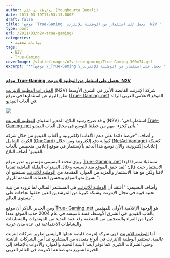 ```yaml
---
author: يوغرطة بن علي (Youghourta Benali)
date: 2011-03-19T17:53:13.000Z
draft: false
title: 'موقع  True-Gaming  يحصل على استثمار من الوطنية للإنترنت  N2V '
type: post
url: /2011/03/n2v-true-gaming/
categories:
  - بيانات صحفية
tags:
  - N2V
  - True-Gaming
coverImage: /static/images/n2v-true-gaming/True-Gaming-300x74.gif
excerpt: "**[موقع \_True-Gaming \_يحصل على استثمار من الوطنية للإنترنت \_N2V](https://www.it-scoop.com/2011/03/n2v-true-gaming/)**\n\n[المبادرات الوطنية للانترنت](http://n2v.com/) (N2V) شركة الإنترنت القابضة الأبرز في الشرق الأوسط تعلن اليوم عن استثمارها في موقع ([True- Gaming .net](http://true-%20gaming%20.net/)) الموقع الاعلامي العربي الرائد في ألعاب الفيديو.\n\n\n\nو قد صرح رشيد البلاع، المدير"
---
```

**[موقع  True-Gaming  يحصل على استثمار من الوطنية للإنترنت  N2V](https://www.it-scoop.com/2011/03/n2v-true-gaming/)**

[المبادرات الوطنية للانترنت](http://n2v.com/) (N2V) شركة الإنترنت القابضة الأبرز في الشرق الأوسط تعلن اليوم عن استثمارها في موقع ([True- Gaming .net](http://true-%20gaming%20.net/)) الموقع الاعلامي العربي الرائد في ألعاب الفيديو.

![](/static/images/n2v-true-gaming/True-Gaming-300x74.gif)

و قد صرح رشيد البلاع، المدير التنفيذي [للوطنية للانترنت](http://n2v.com/) (N2V) ."استثمارنا في [True- Gaming .net](http://true-%20gaming%20.net/) يأتي كجزء  مهم من خطتنا للتوسع في مجال ألعاب الفيديو."

و أضاف: "حرصنا دائما على دعم الألعاب الإلكترونية و ألعاب الفيديو من خلال شركة الكرت الشامل ([OneCard](http://onecard.net/)) كبوابة دفع إلكترونية ومن خلال ([NetAd-Vantage](http://www.netad-vantage.net/)) كشبكة إعلانات إلكترونية، والآن نوسع هذا الدعم بالإستثمار في موقع إعلامي متخصص بألعاب الفيديو" أضاف البلاع.

ويرى محمد البسيمي مؤسس و مدير موقع [True- Gaming .net](http://true-%20gaming%20.net/) مستقبلا مشرقا لهذا الاستثمار حيث قال: "لقد حقق الموقع منذ تأسيسه وخلال السنوات القليلة الماضية تقدما لافتا ولكن مع هذا الاستثمار والمزيد من الموارد المقدمة من [الوطنية للانترنت](http://n2v.com/) نستطيع أن نسرع نمو الموقع ونحسن الخدمات المقدمة للزوار ".

وأضاف البسيمي: "أعتقد أن [الوطنية للانترنت](http://n2v.com/) هي المستثمر المثالي لما تزوده من بنية تحتية قوية في مجال الإنترنت وشبكة كبيرة من المرشدين الذين حققوا نجاحات على مستوى العالم".

ومن الجدير بالذكر أن موقع [True- Gaming .net](http://true-%20gaming%20.net/) هو الوجهة الإعلامية الأولى للمهتمين  بألعاب الفيديو  في الشرق الأوسط، فمنذ تأسيسه في عام 2004 جذب الموقع عددا كبيرا من القراء والمعجبين من المنطقة وقد عقد العديد من المؤتمرات والمسابقات والنشاطات الاجتماعية في عدة مدن عربية.

أما [الوطنية للإنترنت](http://n2v.com/) فهي شركة إنترنت قابضة عملها الرئيسي تطوير شركات إنترنت عالمية. تستثمر [الوطنية للانترنت](http://n2v.com/) في أنواع متعددة من المشاريع تبدأ من الشركات الناشئة وحتى الشركات الكبرى كما توفر أيضا  البنية التحتية والموارد والأدوات بالإضافة إلى الخبرة لتسريع نمو صناعة الانترنت في العالم العربي.
